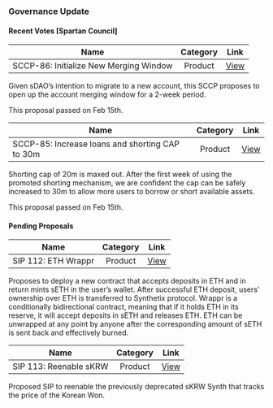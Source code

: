 ### Governance Update
#### Recent Votes [Spartan Council]
| Name          | Category      | Link   |
| ------------- |:-------------:| :-----:|
| SCCP-86: Initialize New Merging Window | Product | [View](https://app.boardroom.info/synthetixproposal/poll/QmURjYjVtSDc9urbuRTTgmKU21ZqanuKg2HFyLwKLJjHyZ) |

Given sDAO’s intention to migrate to a new account, this SCCP proposes to open up the account merging window for a 2-week period.

This proposal passed on Feb 15th.

| Name          | Category      | Link   |
| ------------- |:-------------:| :-----:|
| SCCP-85: Increase loans and shorting CAP to 30m | Product | [View](https://app.boardroom.info/synthetixproposal/poll/QmRse6mLMepuME5WitK9d851tteQTmFegU1omqHLX19fqh) |

Shorting cap of 20m is maxed out. After the first week of using the promoted shorting mechanism, we are confident the cap can be safely increased to 30m to allow more users to borrow or short available assets.

This proposal passed on Feb 15th.

#### Pending Proposals
| Name          | Category      | Link   |
| ------------- |:-------------:| :-----:|
| SIP 112: ETH Wrappr | Product | [View](https://sips.synthetix.io/sips/sip-112) |

Proposes to deploy a new contract that accepts deposits in ETH and in return mints sETH in the user’s wallet.
After successful ETH deposit, users’ ownership over ETH is transferred to Synthetix protocol. Wrappr is a conditionally bidirectional contract, meaning that if it holds ETH in its reserve, it will accept deposits in sETH and releases ETH. ETH can be unwrapped at any point by anyone after the corresponding amount of sETH is sent back and effectively burned.

| Name          | Category      | Link   |
| ------------- |:-------------:| :-----:|
| SIP 113: Reenable sKRW | Product | [View](https://sips.synthetix.io/sips/sip-113) |

Proposed SIP to reenable the previously deprecated sKRW Synth that tracks the price of the Korean Won.
